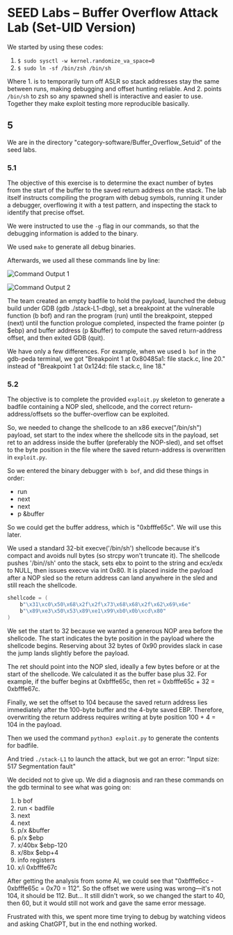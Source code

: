 # SEED Labs – Buffer Overflow Attack Lab (Set-UID Version)

We started by using these codes:
1. `$ sudo sysctl -w kernel.randomize_va_space=0`
2. `$ sudo ln -sf /bin/zsh /bin/sh`

Where 1. is to temporarily turn off ASLR so stack addresses stay the same between runs, making debugging and offset hunting reliable.
And 2. points `/bin/sh` to zsh so any spawned shell is interactive and easier to use.
Together they make exploit testing more reproducible basically.

## 5

We are in the directory "category-software/Buffer_Overflow_Setuid" of the seed labs.

### 5.1

The objective of this exercise is to determine the exact number of bytes from the start of the buffer to the saved return address on the stack. The lab itself instructs compiling the program with debug symbols, running it under a debugger, overflowing it with a test pattern, and inspecting the stack to identify that precise offset.

We were instructed to use the `-g` flag in our commands, so that the debugging information is added to the binary.

We used `make` to generate all debug binaries.

Afterwards, we used all these commands line by line:

![Command Output 1]({BCC929BB-7C9B-4FF4-B715-E1432A44B049})

![Command Output 2]({41BF9382-3DA2-4CE5-9F74-D1EAFAC86DF0})

The team created an empty badfile to hold the payload, launched the debug build under GDB (gdb ./stack-L1-dbg), set a breakpoint at the vulnerable function (b bof) and ran the program (run) until the breakpoint, stepped (next) until the function prologue completed, inspected the frame pointer (p $ebp) and buffer address (p &buffer) to compute the saved return-address offset, and then exited GDB (quit).

We have only a few differences. For example, when we used `b bof` in the gdb-peda terminal, we got "Breakpoint 1 at 0x80485a1: file stack.c, line 20." instead of "Breakpoint 1 at 0x124d: file stack.c, line 18."

### 5.2

The objective is to complete the provided `exploit.py` skeleton to generate a badfile containing a NOP sled, shellcode, and the correct return-address/offsets so the buffer-overflow can be exploited.

So, we needed to change the shellcode to an x86 execve("/bin/sh") payload, set start to the index where the shellcode sits in the payload, set ret to an address inside the buffer (preferably the NOP-sled), and set offset to the byte position in the file where the saved return-address is overwritten in `exploit.py`.

So we entered the binary debugger with `b bof`, and did these things in order:
- run
- next
- next
- p &buffer

So we could get the buffer address, which is "0xbfffe65c". We will use this later.

We used a standard 32-bit execve('/bin/sh') shellcode because it's compact and avoids null bytes (so strcpy won't truncate it). The shellcode pushes '/bin//sh' onto the stack, sets ebx to point to the string and ecx/edx to NULL, then issues execve via int 0x80. It is placed inside the payload after a NOP sled so the return address can land anywhere in the sled and still reach the shellcode.

```c
shellcode = (
    b"\x31\xc0\x50\x68\x2f\x2f\x73\x68\x68\x2f\x62\x69\x6e"
    b"\x89\xe3\x50\x53\x89\xe1\x99\xb0\x0b\xcd\x80"
)
```

We set the start to 32 because we wanted a generous NOP area before the shellcode. The start indicates the byte position in the payload where the shellcode begins. Reserving about 32 bytes of 0x90 provides slack in case the jump lands slightly before the payload.

The ret should point into the NOP sled, ideally a few bytes before or at the start of the shellcode. We calculated it as the buffer base plus 32. For example, if the buffer begins at 0xbfffe65c, then ret = 0xbfffe65c + 32 = 0xbfffe67c.

Finally, we set the offset to 104 because the saved return address lies immediately after the 100-byte buffer and the 4-byte saved EBP. Therefore, overwriting the return address requires writing at byte position 100 + 4 = 104 in the payload.

Then we used the command `python3 exploit.py` to generate the contents for badfile.

And tried `./stack-L1` to launch the attack, but we got an error: "Input size: 517 Segmentation fault"

We decided not to give up. We did a diagnosis and ran these commands on the gdb terminal to see what was going on:

1. b bof
2. run < badfile
3. next
4. next
5. p/x &buffer
6. p/x $ebp
7. x/40bx $ebp-120
8. x/8bx $ebp+4
9. info registers
10. x/i 0xbfffe67c

After getting the analysis from some AI, we could see that "0xbfffe6cc - 0xbfffe65c = 0x70 = 112". So the offset we were using was wrong—it's not 104, it should be 112. But...
It still didn't work, so we changed the start to 40, then 60, but it would still not work and gave the same error message.

Frustrated with this, we spent more time trying to debug by watching videos and asking ChatGPT, but in the end nothing worked.
